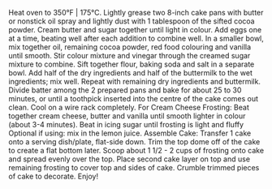 Heat oven to 350°F | 175°C. Lightly grease two 8-inch cake pans with butter or nonstick oil spray and lightly dust with 1 tablespoon of the sifted cocoa powder.
Cream butter and sugar together until light in colour. Add eggs one at a time, beating well after each addition to combine well.
In a smaller bowl, mix together oil, remaining cocoa powder, red food colouring and vanilla until smooth. Stir colour mixture and vinegar through the creamed sugar mixture to combine.
Sift together flour, baking soda and salt in a separate bowl. Add half of the dry ingredients and half of the buttermilk to the wet ingredients; mix well. Repeat with remaining dry ingredients and buttermilk. 
Divide batter among the 2 prepared pans and bake for about 25 to 30 minutes, or until a toothpick inserted into the centre of the cake comes out clean. Cool on a wire rack completely.
For Cream Cheese Frosting:
Beat together cream cheese, butter and vanilla until smooth lighter in colour (about 3-4 minutes). Beat in icing sugar until frosting is light and fluffy
Optional if using: mix in the lemon juice.
Assemble Cake:
Transfer 1 cake onto a serving dish/plate, flat-side down. Trim the top dome off of the cake to create a flat bottom later. Scoop about 1 1/2 - 2 cups of frosting onto cake and spread evenly over the top.
Place second cake layer on top and use remaining frosting to cover top and sides of cake.
Crumble trimmed pieces of cake to decorate.
Enjoy!